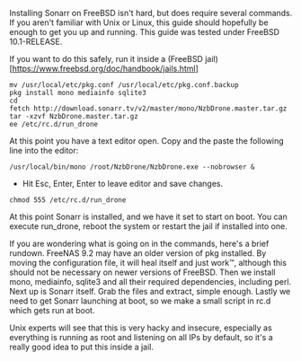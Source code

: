 Installing Sonarr on FreeBSD isn't hard, but does require several commands.  If you aren't familiar with Unix or Linux, this guide should hopefully be enough to get you up and running.  This guide was tested under FreeBSD 10.1-RELEASE.

If you want to do this safely, run it inside a (FreeBSD jail)[https://www.freebsd.org/doc/handbook/jails.html]

```
mv /usr/local/etc/pkg.conf /usr/local/etc/pkg.conf.backup
pkg install mono mediainfo sqlite3
cd
fetch http://download.sonarr.tv/v2/master/mono/NzbDrone.master.tar.gz
tar -xzvf NzbDrone.master.tar.gz
ee /etc/rc.d/run_drone
```

At this point you have a text editor open. Copy and the paste the following line into the editor:

`/usr/local/bin/mono /root/NzbDrone/NzbDrone.exe --nobrowser &`

* Hit Esc, Enter, Enter to leave editor and save changes.

`chmod 555 /etc/rc.d/run_drone`

At this point Sonarr is installed, and we have it set to start on boot. You can execute run_drone, reboot the system or restart the jail if installed into one.

If you are wondering what is going on in the commands, here's a brief rundown. FreeNAS 9.2 may have an older version of pkg installed. By moving the configuration file, it will heal itself and just work™, although this should not be necessary on newer versions of FreeBSD. Then we install mono, mediainfo, sqlite3 and all their required dependencies, including perl.  Next up is Sonarr itself.  Grab the files and extract, simple enough.  Lastly we need to get Sonarr launching at boot, so we make a small script in rc.d which gets run at boot.

Unix experts will see that this is very hacky and insecure, especially as everything is running as root and listening on all IPs by default, so it's a really good idea to put this inside a jail.